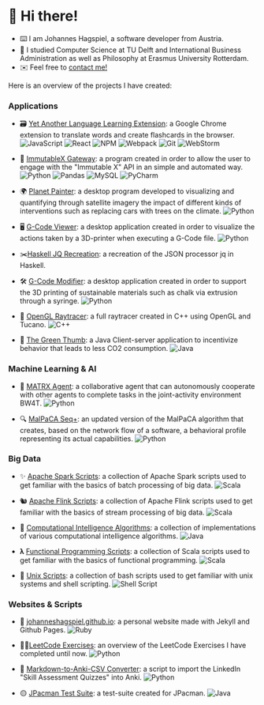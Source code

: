 # 👋  Hi there!

- ⌨️ I am Johannes Hagspiel, a software developer from Austria. 
- 📖 I studied Computer Science at TU Delft and International Business Administration as well as Philosophy at Erasmus University Rotterdam.
- ✉️ Feel free to [contact me!](https://johanneshagspiel.com/contact)

Here is an overview of the projects I have created:

### Applications
 - 🗃️ [Yet Another Language Learning Extension](https://github.com/johanneshagspiel/yet-another-language-learning-extension):  a Google Chrome extension to translate words and create flashcards in the browser. ![JavaScript](https://img.shields.io/badge/javascript-%23323330.svg?style=for-the-badge&logo=javascript&logoColor=%23F7DF1E) ![React](https://img.shields.io/badge/react-%2320232a.svg?style=for-the-badge&logo=react&logoColor=%2361DAFB) ![NPM](https://img.shields.io/badge/NPM-%23000000.svg?style=for-the-badge&logo=npm&logoColor=white) ![Webpack](https://img.shields.io/badge/webpack-%238DD6F9.svg?style=for-the-badge&logo=webpack&logoColor=black) 	![Git](https://img.shields.io/badge/git-%23F05033.svg?style=for-the-badge&logo=git&logoColor=white) ![WebStorm](https://img.shields.io/badge/webstorm-143?style=for-the-badge&logo=webstorm&logoColor=white&color=black)

 - 🛒 [ImmutableX Gateway](https://github.com/johanneshagspiel/immutablex-gateway): a program created in order to allow the user to engage with the "Immutable X" API in an simple and automated way. ![Python](https://img.shields.io/badge/python-3670A0?style=for-the-badge&logo=python&logoColor=ffdd54) ![Pandas](https://img.shields.io/badge/pandas-%23150458.svg?style=for-the-badge&logo=pandas&logoColor=white) ![MySQL](https://img.shields.io/badge/mysql-%2300f.svg?style=for-the-badge&logo=mysql&logoColor=white) ![PyCharm](https://img.shields.io/badge/pycharm-143?style=for-the-badge&logo=pycharm&logoColor=black&color=black&labelColor=green)

 - 🌍 [Planet Painter](https://github.com/johanneshagspiel/planet-painter): a desktop program developed to visualizing and quantifying through satellite imagery the impact of different kinds of interventions such as replacing cars with trees on the climate. ![Python](https://img.shields.io/badge/python-3670A0?style=for-the-badge&logo=python&logoColor=ffdd54)

 - 🖥️ [G-Code Viewer](https://github.com/johanneshagspiel/gcode-viewer): a desktop application created in order to visualize the actions taken by a 3D-printer when executing a G-Code file. ![Python](https://img.shields.io/badge/python-3670A0?style=for-the-badge&logo=python&logoColor=ffdd54)

 - ✂️[Haskell JQ Recreation](https://github.com/johanneshagspiel/haskell-jq-recreation): a recreation of the JSON processor jq in Haskell.

 - 🛠️ [G-Code Modifier](https://github.com/johanneshagspiel/gcode-modifier): a desktop application created in order to support the 3D printing of sustainable materials such as chalk via extrusion through a syringe. ![Python](https://img.shields.io/badge/python-3670A0?style=for-the-badge&logo=python&logoColor=ffdd54)

 - 🦜 [OpenGL Raytracer](https://github.com/johanneshagspiel/opengl-raytracer): a full raytracer created in C++ using OpenGL and Tucano. ![C++](https://img.shields.io/badge/c++-%2300599C.svg?style=for-the-badge&logo=c%2B%2B&logoColor=white)

 - 🍏 [The Green Thumb](https://github.com/johanneshagspiel/the-green-thumb): a Java Client-server application to incentivize behavior that leads to less CO2 consumption. ![Java](https://img.shields.io/badge/java-%23ED8B00.svg?style=for-the-badge&logo=java&logoColor=white)

### Machine Learning & AI

- 🤖 [MATRX Agent](https://github.com/johanneshagspiel/matrx-agent): a collaborative agent that can autonomously cooperate with other agents to complete tasks in the joint-activity environment BW4T. ![Python](https://img.shields.io/badge/python-3670A0?style=for-the-badge&logo=python&logoColor=ffdd54)

- 🔍 [MalPaCA Seq+](https://github.com/johanneshagspiel/malpaca-seq): an updated version of the MalPaCA algorithm that creates, based on the network flow of a software, a behavioral profile representing its actual capabilities. ![Python](https://img.shields.io/badge/python-3670A0?style=for-the-badge&logo=python&logoColor=ffdd54)

### Big Data

- ✨ [Apache Spark Scripts](https://github.com/johanneshagspiel/apache-spark-scripts): a collection of Apache Spark scripts used to get familiar with the basics of batch processing of big data. ![Scala](https://img.shields.io/badge/scala-%23DC322F.svg?style=for-the-badge&logo=scala&logoColor=white)

- 🐿️ [Apache Flink Scripts](https://github.com/johanneshagspiel/apache-flink-scripts): a collection of Apache Flink scripts used to get familiar with the basics of stream processing of big data. ![Scala](https://img.shields.io/badge/scala-%23DC322F.svg?style=for-the-badge&logo=scala&logoColor=white)

- 🧠 [Computational Intelligence Algorithms](https://github.com/johanneshagspiel/computational-intelligence-algorithms): a collection of implementations of various computational intelligence algorithms. ![Java](https://img.shields.io/badge/java-%23ED8B00.svg?style=for-the-badge&logo=java&logoColor=white)

- 𝛌 [Functional Programming Scripts](https://github.com/johanneshagspiel/functional-programming-scripts): a collection of Scala scripts used to get familiar with the basics of functional programming. ![Scala](https://img.shields.io/badge/scala-%23DC322F.svg?style=for-the-badge&logo=scala&logoColor=white)

- 📜 [Unix Scripts](https://github.com/johanneshagspiel/unix-scripts): a collection of bash scripts used to get familiar with unix systems and shell scripting. ![Shell Script](https://img.shields.io/badge/shell_script-%23121011.svg?style=for-the-badge&logo=gnu-bash&logoColor=white)

### Websites & Scripts

- 🔱 [johanneshagspiel.github.io](https://github.com/johanneshagspiel/johanneshagspiel.github.io): a personal website made with Jekyll and Github Pages. ![Ruby](https://img.shields.io/badge/ruby-%23CC342D.svg?style=for-the-badge&logo=ruby&logoColor=white)

- 🏋️‍♂️[LeetCode Exercises](https://github.com/johanneshagspiel/leetcode-exercises): an overview of the LeetCode Exercises I have completed until now. ![Python](https://img.shields.io/badge/python-3670A0?style=for-the-badge&logo=python&logoColor=ffdd54)

- 💱 [Markdown-to-Anki-CSV Converter](https://github.com/johanneshagspiel/markdown-to-anki-csv-converter): a script to import the LinkedIn "Skill Assessment Quizzes" into Anki. ![Python](https://img.shields.io/badge/python-3670A0?style=for-the-badge&logo=python&logoColor=ffdd54)

- 🟡 [JPacman Test Suite](https://github.com/johanneshagspiel/jpacman-test-suite): a test-suite created for JPacman. ![Java](https://img.shields.io/badge/java-%23ED8B00.svg?style=for-the-badge&logo=java&logoColor=white)
